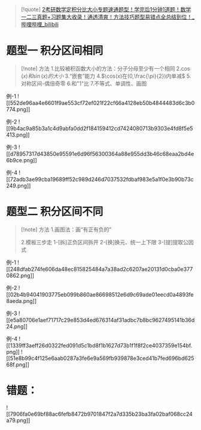 >[!quote] 
>[2考研数学定积分比大小专题速通题型！学完后1分钟1道题！数学一二三真题+习题集大收录！通透清爽！方法技巧题型易错点全总结到位！_哔哩哔哩_bilibili](https://www.bilibili.com/video/BV1Md4y147Yd/?vd_source=8c8193ecde970197a86f2b439e9a9d25)

# 题型一 积分区间相同

>[!note] 方法
>1.比较被积函数大小的方法：分子分母至少有一个相同
>2.$\cos(x)和\sin(x)的大小$
>3.“嵌套”能力
>4.$\cos(x)在(0,\frac{\pi}{2})内单减$
>5.对称区间-偶倍奇零
>6.和"1"比
>7.不等式、单调性、画图

例-1
![[552de96aa4e6601f9ae553cf72ef021f22cf66a4128eb50b4844483d6c3b0774.png]]

例-2
![[9b4ac9a85b3a1c4d9abfa0dd2f184159412cd7424080713b9303e4fd8f5e5413.png]]

例-3
![[d78957317d43850e95591e6d96f56300364a88e955dd3b46c68eaa2bd4e6b9ce.png]]

例-4
![[72adb3ae99cba19689ff52c989d246d7037532fdbaf983e5a1f0e3b90b73c249.png]]
# 题型二 积分区间不同

>[!note] 方法
>1.画图法：画“有正有负的”
>
>
>2.模板三步走
>	1-[拆]正负区间拆开
>	2-[换]换元、统一上下限
>	3-[提]提取公因式


例-1
![[248dfab274fe606da48ec815825484a7a38ad2c6207ae20131d0cba0e3770862.png]]

例-2
![[02b4b94041903775eb099b860ae86698512e6d9c69ade01eecd0a4893fe8aeda.png]]

例-3
![[e5a80706e1aef71717c29e853d4ed676314af31adbc7b8bc9627495141b36d24.png]]

例-4
![[1339ff3aeff26d0322fed091d5c1bd8f1b1627d73b1f1f8f2ce4037359e154bf.png]]
![[51e8b99c4f125e6aab0287a3fe6e9a569fb939878e3ced41b7fed696bd62568f.png]]


# 错题：
![[7906fa0e69bf88ac6fefb8472b9701847f2a7d335b23ba3fa02baf068cc24a79.png]]
